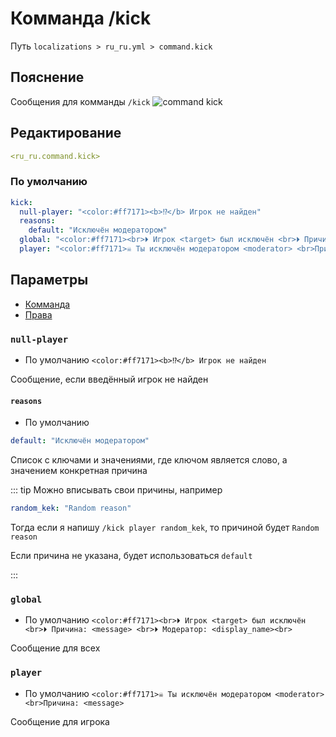 # Комманда /kick
Путь `localizations > ru_ru.yml > command.kick`

## Пояснение
Сообщения для комманды `/kick`
![command kick](/commandkick.png)

## Редактирование
```yaml
<ru_ru.command.kick>
```

### По умолчанию
```yaml
kick:
  null-player: "<color:#ff7171><b>⁉</b> Игрок не найден"
  reasons:
    default: "Исключён модератором"
  global: "<color:#ff7171><br>⏵ Игрок <target> был исключён <br>⏵ Причина: <message> <br>⏵ Модератор: <display_name><br>"
  player: "<color:#ff7171>☠ Ты исключён модератором <moderator> <br>Причина: <message>"
```

## Параметры

- [Комманда](/ru/command/kick/)
- [Права](/ru/permission/command/kick/)

### `null-player`
- По умолчанию `<color:#ff7171><b>⁉</b> Игрок не найден`

Сообщение, если введённый игрок не найден

#### `reasons`
- По умолчанию
```yaml
default: "Исключён модератором"
```

Список с ключами и значениями, где ключом является слово, а значением конкретная причина

::: tip Можно вписывать свои причины, например
```yaml
random_kek: "Random reason"
```
Тогда если я напишу `/kick player random_kek`, то причиной будет `Random reason`

Если причина не указана, будет использоваться `default`

:::

### `global`
- По умолчанию `<color:#ff7171><br>⏵ Игрок <target> был исключён <br>⏵ Причина: <message> <br>⏵ Модератор: <display_name><br>`

Сообщение для всех

### `player`
- По умолчанию `<color:#ff7171>☠ Ты исключён модератором <moderator> <br>Причина: <message>`

Сообщение для игрока

